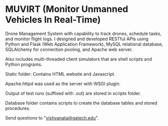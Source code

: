 # MUVIRT (Monitor Unmanned Vehicles In Real-Time)
Drone Management System with capability to track drones, schedule tasks, and monitor flight logs. I designed and developed RESTful APIs using Python and Flask (Web Application Framework), MySQL relational database, SQLAlchemy for connection pooling, and Apache web server. 

Also includes multi-threaded client simulators that are shell scripts and Python programs.

Static folder: Contains HTML website and Javascript. 

Apache.httpd was used as the server with WSGI plugin. 

Output of test runs (suffixed with .out) are stored in scripts folder. 

Database folder contains scripts to create the database tables and stored procedures. 

Send questions to "vishvanata@gatech.edu". 





